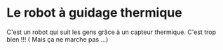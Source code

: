 # Le robot à guidage thermique
C'est un robot qui suit les gens grâce à un capteur thermique. C'est trop bien !!! ( Mais ça ne marche pas  ...)
